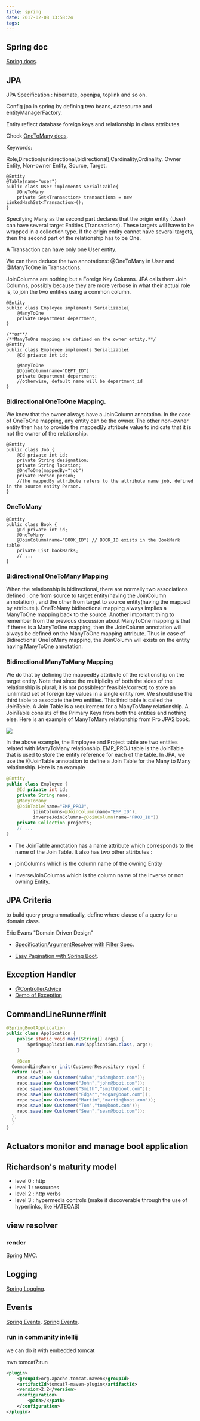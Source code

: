 ```yaml
---
title: spring
date: 2017-02-08 13:58:24
tags:
---
```

## Spring doc
[Spring docs](http://docs.spring.io/spring-boot/docs/current/reference/html/index.html).

## JPA

JPA Specification : hibernate, openjpa, toplink and so on.

Config jpa in spring by defining two beans, datesource and entityManagerFactory.

Entity reflect database foreign keys and relationship in class attributes.

Check 
[OneToMany docs](http://docs.oracle.com/javaee/7/api/javax/persistence/OneToMany.html).

Keywords: 

Role,Direction(unidirectional,bidirectional),Cardinality,Ordinality.
Owner Entity, Non-owner Entity, Source, Target.

```
@Entity
@Table(name="user")
public class User implements Serializable{
	@OneToMany
	private Set<Transaction> transactions = new LinkedHashSet<Transaction>();
}
```

Specifying Many as the second part declares that the origin entity (User) can have several target Entities (Transactions). These targets will have to be wrapped in a collection type. If the origin entity cannot have several targets, then the second part of the relationship has to be One.

A Transaction can have only one User entity.

We can then deduce the two annotations: @OneToMany in User and @ManyToOne in Transactions.

<!-- more -->
JoinColumns are nothing but a Foreign Key Columns.
JPA calls them Join Columns, possibly because they are more verbose in what their actual role is, to join the two entities using a common column.

```
@Entity
public class Employee implements Serializable{
	@ManyToOne
	private Department department;
}

/**or**/
/**ManyToOne mapping are defined on the owner entity.**/
@Entity
public class Employee implements Serializable{
	@Id private int id;

	@ManyToOne
	@JoinColumn(name="DEPT_ID")
	private Department department;
	//otherwise, default name will be department_id
}
```

### Bidirectional OneToOne Mapping.

We know that the owner always have a JoinColumn annotation. In the case of OneToOne mapping, any entity can be the owner. The other non-owner entity then has to provide the mappedBy attribute value to indicate that it is not the owner of the relationship. 

```
@Entity
public class Job {
    @Id private int id;
    private String designation;
    private String location;
    @OneToOne(mappedBy="job")
    private Person person;
    //the mappedBy attribute refers to the attribute name job, defined in the source entity Person.
}
```

### OneToMany

```
@Entity
public class Book {
    @Id private int id;
    @OneToMany
    @JoinColumn(name="BOOK_ID") // BOOK_ID exists in the BookMark table
    private List bookMarks;
    // ... 
}
```

### Bidirectional OneToMany Mapping

When the relationship is bidirectional, there are normally two associations defined : 
one from source to target entity(having the JoinColumn annotation) , 
and the other from target to source entity(having the mapped by attribute ). 
OneToMany bidirectional mapping always implies a ManyToOne mapping back to the source. 
Another important thing to remember from the previous discussion about ManyToOne mapping is that if theres is a ManyToOne mapping, then the JoinColumn annotation will always be defined on the ManyToOne mapping attribute. Thus in case of Bidirectional OneToMany mapping, the JoinColumn will exists on the entity having ManyToOne annotation. 


### Bidirectional ManyToMany Mapping

We do that by defining the mappedBy attribute of the relationship on the target entity. 
Note that since the multiplicity of both the sides of the relationship is plural, it is not possible(or feasible/correct) to store an iunlimited set of foreign key values in a single entity row. 
We should use the third table to associate the two entities. 
This third table is called the ~~JoinTable~~. 
A Join Table is a requirement for a ManyToMany relationship. 
A JoinTable consists of the Primary Keys from both the entities and nothing else. Here is an example of ManyToMany relationship from Pro JPA2 book.

![](/images/ManyToMany.png)

In the above example, the Employee and Project table are two entities related with ManyToMany relationship. EMP_PROJ table is the JoinTable that is used to store the entity reference for each of the table.
In JPA, we use the @JoinTable annotation to define a Join Table for the Many to Many relationship. Here is an example

```java
@Entity
public class Employee {
    @Id private int id;
    private String name;
    @ManyToMany
    @JoinTable(name="EMP_PROJ",
          joinColumns=@JoinColumn(name="EMP_ID"),
          inverseJoinColumns=@JoinColumn(name="PROJ_ID"))
    private Collection projects;
    // ...
}
```

* The JoinTable annotation has a name attribute which corresponds to the name of the Join Table. It also has two other attributes :

- joinColumns which is the column name of the owning Entity
+ inverseJoinColumns which is the column name of the inverse or non owning Entity. 


## JPA Criteria

to build query programmatically, define where clause of a query for a domain class.

Eric Evans "Domain Driven Design"

* [SpecificationArgumentResolver with Filter Spec](http://blog.kaczmarzyk.net/2014/03/23/alternative-api-for-filtering-data-with-spring-mvc-and-spring-data/).

* [Easy Pagination with Spring Boot](http://ankushs92.github.io/tutorial/2016/05/03/pagination-with-spring-boot.html).


## Exception Handler

* [@ControllerAdvice](https://spring.io/blog/2013/11/01/exception-handling-in-spring-mvc)
* [Demo of Exception](http://mvc-exceptions-v2.cfapps.io/)


## CommandLineRunner#init

```java 
@SpringBootApplication
public class Application {
    public static void main(String[] args) {
        SpringApplication.run(Application.class, args);
    }

    @Bean
  CommandLineRunner init(CustomerRespository repo) {
  return (evt) ->  {
    repo.save(new Customer("Adam","adam@boot.com"));
    repo.save(new Customer("John","john@boot.com"));
    repo.save(new Customer("Smith","smith@boot.com"));
    repo.save(new Customer("Edgar","edgar@boot.com"));
    repo.save(new Customer("Martin","martin@boot.com"));
    repo.save(new Customer("Tom","tom@boot.com"));
    repo.save(new Customer("Sean","sean@boot.com"));
  };
  }
}
```

## Actuators monitor and manage boot application


## Richardson's maturity model

+ level 0 : http
+ level 1 : resources
+ level 2 : http verbs
+ level 3 : hypermedia controls (make it discoverable through the use of hyperlinks, like HATEOAS)


## view resolver

### render

[Spring MVC](http://docs.spring.io/spring-boot/docs/current/reference/html/howto-spring-mvc.html).

## Logging

[Spring Logging](http://docs.spring.io/spring-boot/docs/current/reference/html/howto-logging.html).


## Events

[Spring Events](http://zoltanaltfatter.com/2016/05/11/application-events-with-spring/).
[Spring Events](https://www.keyup.eu/en/blog/101-synchronous-and-asynchronous-spring-events-in-one-application).


### run in community intellij

we can do it with embedded tomcat

mvn tomcat7:run

```xml
<plugin>
    <groupId>org.apache.tomcat.maven</groupId>
    <artifactId>tomcat7-maven-plugin</artifactId>
    <version>2.2</version>
    <configuration>
        <path>/</path>
    </configuration>
</plugin>
```




